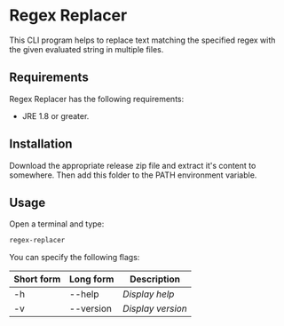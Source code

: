 Regex Replacer
====
This CLI program helps to replace text matching the specified regex with the given evaluated string in multiple files.

## Requirements

Regex Replacer has the following requirements:

* JRE 1.8 or greater.

## Installation

Download the appropriate release zip file and extract it's content to somewhere. Then add this folder to the PATH environment variable.

## Usage

Open a terminal and type:
```sh
regex-replacer
```

You can specify the following flags:

Short form | Long form | Description
--- | --- | ---
-h | --help                 | *Display help*
-v | --version              | *Display version*
